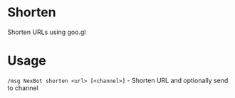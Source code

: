 # Shorten

Shorten URLs using goo.gl

# Usage 
```/msg NexBot shorten <url> [<channel>]``` - Shorten URL and optionally send to channel
